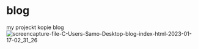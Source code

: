 # blog
my projeckt kopie blog
![screencapture-file-C-Users-Samo-Desktop-blog-index-html-2023-01-17-02_31_26](https://user-images.githubusercontent.com/121224893/212790497-b29d57a9-9d80-46f6-b503-2279b2828c93.png)
